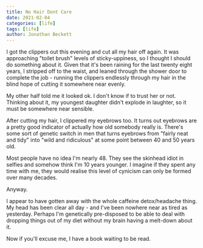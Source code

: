 ```yaml
---
title: No Hair Dont Care
date: 2021-02-04
categories: [life]
tags: [life]
author: Jonathan Beckett
---
```


I got the clippers out this evening and cut all my hair off again. It was approaching "toilet brush" levels of sticky-uppiness, so I thought I should do something about it. Given that it's been raining for the last twenty eight years, I stripped off to the waist, and leaned through the shower door to complete the job - running the clippers endlessly through my hair in the blind hope of cutting it somewhere near evenly.

My other half told me it looked ok. I don't know if to trust her or not. Thinking about it, my youngest daughter didn't explode in laughter, so it must be somewhere near sensible.

After cutting my hair, I clippered my eyebrows too. It turns out eyebrows are a pretty good indicator of actually how old somebody really is. There's some sort of genetic switch in men that turns eyebrows from "fairly neat and tidy" into "wild and ridiculous" at some point between 40 and 50 years old.

Most people have no idea I'm nearly 48. They see the skinhead idiot in selfies and somehow think I'm 10 years younger. I imagine if they spent any time with me, they would realise this level of cynicism can only be formed over many decades.

Anyway.

I appear to have gotten away with the whole caffeine detox/headache thing. My head has been clear all day - and I've been nowhere near as tired as yesterday. Perhaps I'm genetically pre-disposed to be able to deal with dropping things out of my diet without my brain having a melt-down about it.

Now if you'll excuse me, I have a book waiting to be read.